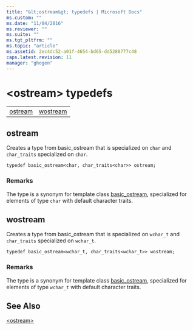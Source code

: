```yaml
---
title: "&lt;ostream&gt; typedefs | Microsoft Docs"
ms.custom: ""
ms.date: "11/04/2016"
ms.reviewer: ""
ms.suite: ""
ms.tgt_pltfrm: ""
ms.topic: "article"
ms.assetid: 2ec4dc52-a01f-4654-bd65-dd5288777c48
caps.latest.revision: 11
manager: "ghogen"
---
```

# &lt;ostream&gt; typedefs
|||  
|-|-|  
|[ostream](#ostream)|[wostream](#wostream)|  
  
##  <a name="ostream"></a>  ostream  
 Creates a type from basic_ostream that is specialized on `char` and `char_traits` specialized on `char`.  
  
```
typedef basic_ostream<char, char_traits<char>> ostream;
```  
  
### Remarks  
 The type is a synonym for template class [basic_ostream](../standard-library/basic-ostream-class.md), specialized for elements of type `char` with default character traits.  
  
##  <a name="wostream"></a>  wostream  
 Creates a type from basic_ostream that is specialized on `wchar_t` and `char_traits` specialized on `wchar_t`.  
  
```
typedef basic_ostream<wchar_t, char_traits<wchar_t>> wostream;
```  
  
### Remarks  
 The type is a synonym for template class [basic_ostream](../standard-library/basic-ostream-class.md), specialized for elements of type `wchar_t` with default character traits.  
  
## See Also  
 [\<ostream>](../standard-library/ostream.md)



